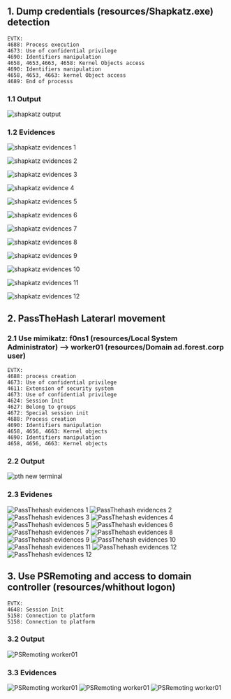 
## 1. Dump credentials (resources/Shapkatz.exe) detection
```
EVTX: 
4688: Process execution 
4673: Use of confidential privilege
4690: Identifiers manipulation
4658, 4653,4663, 4658: Kernel Objects access 
4690: Identifiers manipulation
4658, 4653, 4663: kernel Object access
4689: End of processs
```
### 1.1 Output
![shapkatz output](resources/sharpkatz_output.png)

### 1.2 Evidences

![shapkatz evidences 1](resources/sharpkatz_evidences_1.png)

![shapkatz evidences 2](resources/sharpkatz_evidences_2.png)

![shapkatz evidences 3](resources/sharpkatz_evidences_3.png)

![shapkatz evidence 4](resources/sharpkatz_evidences_4.png)

![shapkatz evidences 5](resources/sharpkatz_evidences_5.png)

![shapkatz evidences 6](resources/sharpkatz_evidences_6.png)

![shapkatz evidences 7](resources/sharpkatz_evidences_7.png)

![shapkatz evidences 8](resources/sharpkatz_evidences_8.png)

![shapkatz evidences 9](resources/shapkatz_evidences_9.png)

![shapkatz evidences 10](resources/sharpkatz_evidences_10.png)

![shapkatz evidences 11](resources/shapkatz_evidences_11.png)

![shapkatz evidences 12](resources/shapkatz_evidences_12.png)



## 2. PassTheHash Laterarl movement

### 2.1 Use mimikatz: f0ns1 (resources/Local System Administrator) --> worker01 (resources/Domain ad.forest.corp user)

```
EVTX:
4688: process creation
4673: Use of confidential privilege
4611: Extension of security system
4673: Use of confidential privilege
4624: Session Init
4627: Belong to groups
4672: Special session init
4688: Process creation
4690: Identifiers manipulation
4658, 4656, 4663: Kernel objects
4690: Identifiers manipulation
4658, 4656, 4663: Kernel objects
```
### 2.2 Output
![pth new terminal](resources/pth_new_terminal.png)
### 2.3 Evidenes

![PassThehash evidences 1](resources/pth_1.png)
![PassThehash evidences 2](resources/pth_2.png)
![PassThehash evidences 3](resources/pth_3.png)
![PassThehash evidences 4](resources/pth_4.png)
![PassThehash evidences 5](resources/pth_5.png)
![PassThehash evidences 6](resources/pth_6.png)
![PassThehash evidences 7](resources/pth_7.png)
![PassThehash evidences 8](resources/pth_8.png)
![PassThehash evidences 9](resources/pth_9.png)
![PassThehash evidences 10](resources/pth10.png)
![PassThehash evidences 11](resources/pth_11.png)
![PassThehash evidences 12](resources/pth_12.png)
![PassThehash evidences 12](resources/pth_13.png)



## 3. Use PSRemoting and access to domain controller (resources/whithout logon)

```
EVTX: 
4648: Session Init
5158: Connection to platform
5158: Connection to platform
```


### 3.2 Output

![PSRemoting worker01](resources/PSRrmoting_worker01.png)

### 3.3 Evidences

![PSRemoting worker01](resources/PSRemoting_1.png)
![PSRemoting worker01](resources/PSRemoting_2.png)
![PSRemoting worker01](resources/PSRemoting_3.png)


